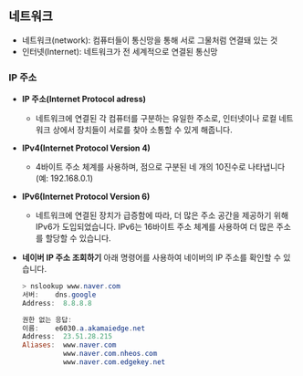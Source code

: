 ## 네트워크

- 네트워크(network): 컴퓨터들이 통신망을 통해 서로 그물처럼 연결돼 있는 것
- 인터넷(Internet): 네트워크가 전 세계적으로 연결된 통신망

### IP 주소

- **IP 주소(Internet Protocol adress)**
    - 네트워크에 연결된 각 컴퓨터를 구분하는 유일한 주소로, 인터넷이나 로컬 네트워크 상에서 장치들이 서로를 찾아 소통할 수 있게 해줍니다.
- **IPv4(Internet Protocol Version 4)**
    - 4바이트 주소 체계를 사용하며, 점으로 구분된 네 개의 10진수로 나타냅니다 (예: 192.168.0.1)
- **IPv6(Internet Protocol Version 6)**
    - 네트워크에 연결된 장치가 급증함에 따라, 더 많은 주소 공간을 제공하기 위해 IPv6가 도입되었습니다. IPv6는 16바이트 주소 체계를 사용하여 더 많은 주소를 할당할 수 있습니다.
- **네이버 IP 주소 조회하기**
아래 명령어를 사용하여 네이버의 IP 주소를 확인할 수 있습니다.
    
    ```powershell
    > nslookup www.naver.com
    서버:    dns.google
    Address:  8.8.8.8
    
    권한 없는 응답:
    이름:    e6030.a.akamaiedge.net
    Address:  23.51.28.215
    Aliases:  www.naver.com
              www.naver.com.nheos.com
              www.naver.com.edgekey.net
    ```
